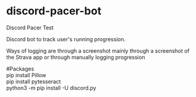 # discord-pacer-bot
Discord Pacer Test
  
Discord bot to track user's running progression.  

Ways of logging are through a screenshot mainly through a screenshot of the Strava app or through manually logging progression  


  
#Packages   
pip install Pillow  
pip install pytesseract  
python3 -m pip install -U discord.py  

